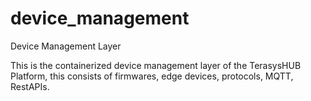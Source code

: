 # device_management
Device Management Layer


This is the containerized device management layer of the TerasysHUB Platform, this consists of firmwares, edge devices, protocols, MQTT, RestAPIs.
